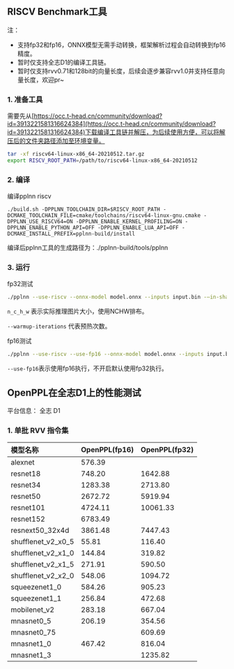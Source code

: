 ## RISCV Benchmark工具

注：
* 支持fp32和fp16，ONNX模型无需手动转换，框架解析过程会自动转换到fp16精度。
* 暂时仅支持全志D1的编译工具链。
* 暂时仅支持rvv0.71和128bit的向量长度，后续会逐步兼容rvv1.0并支持任意向量长度，欢迎pr~

### 1. 准备工具
需要先从[https://occ.t-head.cn/community/download?id=3913221581316624384](https://occ.t-head.cn/community/download?id=3913221581316624384)下载编译工具链并解压，为后续使用方便，可以将解压后的文件夹路径添加至环境变量。
``` bash
tar -xf riscv64-linux-x86_64-20210512.tar.gz
export RISCV_ROOT_PATH=/path/to/riscv64-linux-x86_64-20210512
```

### 2. 编译
编译pplnn riscv
```
./build.sh -DPPLNN_TOOLCHAIN_DIR=$RISCV_ROOT_PATH -DCMAKE_TOOLCHAIN_FILE=cmake/toolchains/riscv64-linux-gnu.cmake -DPPLNN_USE_RISCV64=ON -DPPLNN_ENABLE_KERNEL_PROFILING=ON -DPPLNN_ENABLE_PYTHON_API=OFF -DPPLNN_ENABLE_LUA_API=OFF -DCMAKE_INSTALL_PREFIX=pplnn-build/install
```
编译后pplnn工具的生成路径为：./pplnn-build/tools/pplnn

### 3. 运行

fp32测试
``` bash
./pplnn --use-riscv --onnx-model model.onnx --inputs input.bin -–in-shapes n_c_h_w [--warmup-iterations m] --enable-profiling
```
`n_c_h_w` 表示实际推理图片大小，使用NCHW排布。

`--warmup-iterations` 代表预热次数。

fp16测试
``` bash
./pplnn --use-riscv --use-fp16 --onnx-model model.onnx --inputs input.bin -–in-shapes n_c_h_w [--warmup-iterations m] --enable-profiling
```
`--use-fp16`表示使用fp16执行，不开启默认使用fp32执行。

## OpenPPL在全志D1上的性能测试

平台信息： 全志 D1

### 1. 单批 RVV 指令集
|  模型名称  |  OpenPPL(fp16)  |  OpenPPL(fp32)  |
| :----------- | :------------ | :------------ |
|  alexnet  |  576.39  |    |
|  resnet18  |  748.20  |  1642.88  |
|  resnet34  |  1283.38  |  2713.80  |
|  resnet50  |  2672.72  |  5919.94  |
|  resnet101  |  4724.11  |  10061.33  |
|  resnet152  |  6783.49  |    |
|  resnext50_32x4d  |  3861.48  |  7447.43  |
|  shufflenet_v2_x0_5  |  55.81  |  116.40  |
|  shufflenet_v2_x1_0  |  144.84  |  319.82  |
|  shufflenet_v2_x1_5  |  271.91  |  590.50  |
|  shufflenet_v2_x2_0  |  548.06  |  1094.72  |
|  squeezenet1_0  |  584.26  |  905.23  |
|  squeezenet1_1  |  256.84  |  472.68  |
|  mobilenet_v2  |  283.18  |  667.04  |
|  mnasnet0_5  |  206.19  |  354.56  |
|  mnasnet0_75  |    |  609.69  |
|  mnasnet1_0  |  467.42  |  816.04  |
|  mnasnet1_3  |    |  1235.82  |
